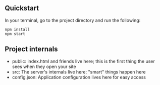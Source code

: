 ## Quickstart

In your terminal, go to the project directory and run the following:

```
npm install
npm start
```

## Project internals

- public: index.html and friends live here; this is the first thing the user sees when they open your site
- src: The server's internals live here; "smart" things happen here
- config.json: Application configuration lives here for easy access